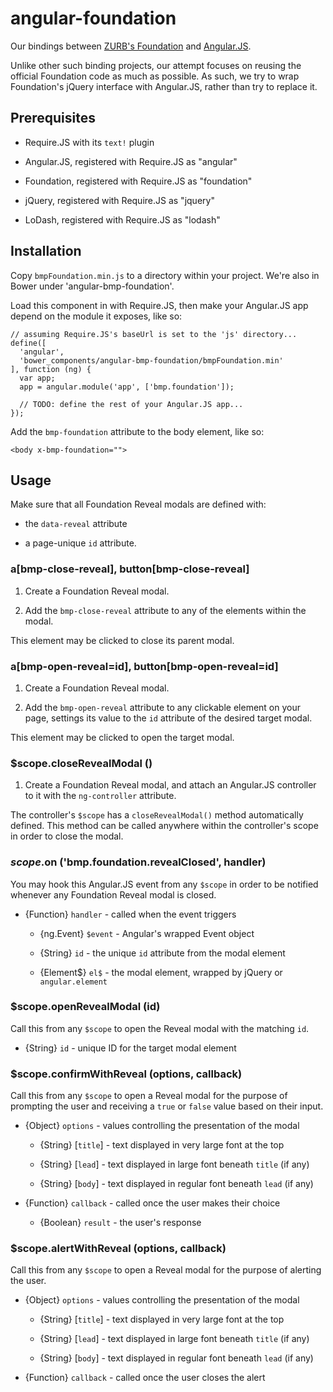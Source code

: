 # angular-foundation

Our bindings between [ZURB's Foundation](foundation.zurb.com) and [Angular.JS](angularjs.org).

Unlike other such binding projects, our attempt focuses on reusing the official Foundation code as much as possible. As such, we try to wrap Foundation's jQuery interface with Angular.JS, rather than try to replace it.

## Prerequisites

- Require.JS with its `text!` plugin

- Angular.JS, registered with Require.JS as "angular"

- Foundation, registered with Require.JS as "foundation"

- jQuery, registered with Require.JS as "jquery"

- LoDash, registered with Require.JS as "lodash"


## Installation

Copy `bmpFoundation.min.js` to a directory within your project. We're also in Bower under 'angular-bmp-foundation'.

Load this component in with Require.JS, then make your Angular.JS app depend on the module it exposes, like so:

```
// assuming Require.JS's baseUrl is set to the 'js' directory...
define([
  'angular',
  'bower_components/angular-bmp-foundation/bmpFoundation.min'
], function (ng) {
  var app;
  app = angular.module('app', ['bmp.foundation']);

  // TODO: define the rest of your Angular.JS app...
});
```

Add the `bmp-foundation` attribute to the body element, like so:

```
<body x-bmp-foundation="">
```

## Usage

Make sure that all Foundation Reveal modals are defined with:

- the `data-reveal` attribute

- a page-unique `id` attribute.


### a[bmp-close-reveal], button[bmp-close-reveal]

1. Create a Foundation Reveal modal.

2. Add the `bmp-close-reveal` attribute to any of the elements within the modal.

This element may be clicked to close its parent modal.

### a[bmp-open-reveal=id], button[bmp-open-reveal=id]

1. Create a Foundation Reveal modal.

2. Add the `bmp-open-reveal` attribute to any clickable element on your page, settings its value to the `id` attribute of the desired target modal.

This element may be clicked to open the target modal.

### $scope.closeRevealModal ()

1. Create a Foundation Reveal modal, and attach an Angular.JS controller to it with the `ng-controller` attribute.

The controller's `$scope` has a `closeRevealModal()` method automatically defined. This method can be called anywhere within the controller's scope in order to close the modal.

### $scope.$on ('bmp.foundation.revealClosed', handler)

You may hook this Angular.JS event from any `$scope` in order to be notified whenever any Foundation Reveal modal is closed.

- {Function} `handler` - called when the event triggers

    - {ng.Event} `$event` - Angular's wrapped Event object

    - {String} `id` - the unique `id` attribute from the modal element

    - {Element$} `el$` - the modal element, wrapped by jQuery or `angular.element`

### $scope.openRevealModal (id)

Call this from any `$scope` to open the Reveal modal with the matching `id`.

- {String} `id` - unique ID for the target modal element

### $scope.confirmWithReveal (options, callback)

Call this from any `$scope` to open a Reveal modal for the purpose of prompting the user and receiving a `true` or `false` value based on their input.

- {Object} `options` - values controlling the presentation of the modal

    - {String} [`title`] - text displayed in very large font at the top

    - {String} [`lead`] - text displayed in large font beneath `title` (if any)

    - {String} [`body`] - text displayed in regular font beneath `lead` (if any)

- {Function} `callback` - called once the user makes their choice

    - {Boolean} `result` - the user's response

### $scope.alertWithReveal (options, callback)

Call this from any `$scope` to open a Reveal modal for the purpose of alerting the user.

- {Object} `options` - values controlling the presentation of the modal

    - {String} [`title`] - text displayed in very large font at the top

    - {String} [`lead`] - text displayed in large font beneath `title` (if any)

    - {String} [`body`] - text displayed in regular font beneath `lead` (if any)

- {Function} `callback` - called once the user closes the alert
